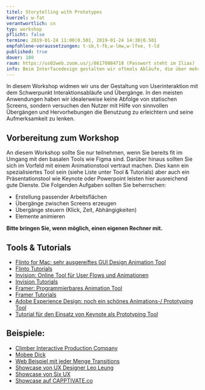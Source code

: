 ```yaml
---
titel: Storytelling with Prototypes
kuerzel: w-fat
verantwortlich: cn
typ: workshop
pflicht: false
termine: 2019-01-24 11:00|0.501, 2019-01-24 14:30|0.501
empfohlene-voraussetzungen: t-sb,t-fb,w-lmw,w-lfve, t-ld
published: true
dauer: 180
raum: https://us02web.zoom.us/j/86170884718 (Passwort steht im Ilias)
info: Beim Interfacedesign gestalten wir oftmals Abläufe, die über mehrere Screens gehen. Was gibt es hier zu beachten?
---
```


In diesem Workshop widmen wir uns der Gestaltung von Userinteraktion mit dem Schwerpunkt Interaktionsabläufe und Übergänge. In den meisten Anwendungen haben wir idealerweise keine Abfolge von statischen Screens, sondern versuchen den Nutzer mit Hilfe von sinnvollen Übergängen und Hervorhebungen die Benutzung zu erleichtern und seine Aufmerksamkeit zu lenken.

## Vorbereitung zum Workshop

An diesem Workshop sollte Sie nur teilnehmen, wenn Sie bereits fit im Umgang mit den basalen Tools wie Figma sind. Darüber hinaus sollten Sie sich im Vorfeld mit einem Animationstool vertraut machen. Dies kann ein spezialisiertes Tool sein (siehe Liste unter Tool & Tutorials) aber auch ein Präsentationstool wie Keynote oder Powerpoint leisten hier ausreichend gute Dienste. Die Folgenden Aufgaben sollten Sie beherrschen:
- Erstellung passender Arbeitsflächen
- Übergänge zwischen Screens erzeugen
- Übergänge steuern (Klick, Zeit, Abhängigkeiten)
- Elemente animieren

**Bitte bringen Sie, wenn möglich, einen eigenen Rechner mit.**


## Tools & Tutorials
- [Flinto for Mac: sehr ausgereiftes GUI Design Animation Tool](https://www.flinto.com)
- [Flinto Tutorials](https://www.flinto.com/tutorial_videos)
- [Invision: Online Tool für User Flows und Animationen](https://www.invisionapp.com/)
- [Invision Tutorials](https://support.invisionapp.com/hc/en-us/categories/115000098263)
- [Framer: Programmierbares Animation Tool](https://framer.com/)
- [Framer Tutorials](https://framer.com/getstarted/guide/)
- [Adobe Experience Design: noch ein schönes Animations-/ Prototyping Tool](http://www.adobe.com/de/products/experience-design.html)
- [Tutorial für den Einsatz von Keynote als Prototyping Tool](https://www.smashingmagazine.com/2015/08/animating-in-keynote/)

<!--## Material & Input
- [Download der Workshop Slides als PDF](../../download/workshop-flow-and-transition/workshop-flow-and-transition.pdf)
- [Creating Usability with Motion: The UX in Motion Manifesto](https://medium.com/ux-in-motion/creating-usability-with-motion-the-ux-in-motion-manifesto-a87a4584ddc)
- [Google Motion Guidelines](https://material.io/guidelines/motion/material-motion.html)
- [Übersicht gängiger Easings](http://easings.net/de)
- [Artikel aus dem Smashing Magazine zu Transistions](https://www.smashingmagazine.com/2013/10/smart-transitions-in-user-experience-design/)
- [Enhance Your User Experience with Animated Transitions](https://medium.com/yummygum-journal/enhance-your-user-experience-with-animated-transitions-a30267ca376c)
- [Landingpage zum Thema Transitions auf uxdesign.cc](https://uxdesign.cc/ui-inspiration-b019453058d7)
- [Material Icons](https://material.io/icons/)
- [Brand Icons](https://www.smashingmagazine.com/2013/03/free-brand-icons-color-style-guides-icons/#download-the-set-for-free)-->

## Beispiele:
- [Climber Interactive Production Company](http://www.climber.io/)
- [Mobee Dick](http://mobeedick.com/)
- [Web Beispiel mit jeder Menge Transitions](http://appewa.com/)
- [Showcase von UX Designer Leo Leung](http://abduzeedo.com/ui-transitions-leo-leung)
- [Showcase von Six UX](http://sixux.com/)
- [Showcase auf CAPPTIVATE.co](http://capptivate.co)
